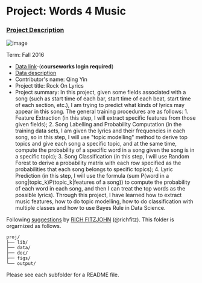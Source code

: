 # Project: Words 4 Music

### [Project Description](doc/Project4_desc.md)

![image](http://cdn.newsapi.com.au/image/v1/f7131c018870330120dbe4b73bb7695c?width=650)

Term: Fall 2016

+ [Data link](https://courseworks2.columbia.edu/courses/11849/files/folder/Project_Files?preview=763391)-(**courseworks login required**)
+ [Data description](doc/readme.md)
+ Contributor's name: Qing Yin
+ Project title: Rock On Lyrics
+ Project summary: In this project, given some fields associated with a song (such as start time of each bar, start time of each beat, start time of each section, etc.), I am trying to predict what kinds of lyrics may appear in this song. The general training procedures are as follows: 1. Feature Extraction (in this step, I will extract specific features from those given fields); 2. Song Labelling and Probability Computation (in the training data sets, I am given the lyrics and their frequencies in each song, so in this step, I will use "topic modelling" method to derive top topics and give each song a specific topic, and at the same time, compute the probability of a specific word in a song given the song is in a specific topic); 3. Song Classification (in this step, I will use Random Forest to derive a probability matrix with each row specified as the probabilities that each song belongs to specific topics); 4. Lyric Prediction (in this step, I will use the formula (sum P(word in a song|topic_k)P(topic_k|features of a song)) to compute the probability of each word in each song, and then I can treat the top words as the possible lyrics). Through this project, I have learned how to extract music features, how to do topic modelling, how to do classification with multiple classes and how to use Bayes Rule in Data Science. 
	
Following [suggestions](http://nicercode.github.io/blog/2013-04-05-projects/) by [RICH FITZJOHN](http://nicercode.github.io/about/#Team) (@richfitz). This folder is orgarnized as follows.

```
proj/
├── lib/
├── data/
├── doc/
├── figs/
└── output/
```

Please see each subfolder for a README file.
